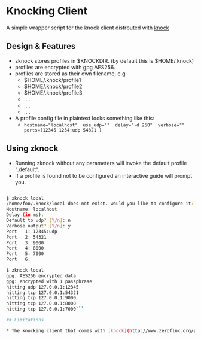 # Knocking Client

A simple wrapper script for the knock client distrbuted with [knock](http://www.zeroflux.org/projects/knock)

## Design & Features

 * zknock stores profiles in $KNOCKDIR. (by default this is $HOME/.knock)
 * profiles are encrypted with gpg AES256.
 * profiles are stored as their own filename, e.g
   * $HOME/.knock/profile1
   * $HOME/.knock/profile2
   * $HOME/.knock/profile3
   * ....
   * ....
   * ....
 * A profile config file in plaintext looks something like this:
   * `hostname="localhost"  use_udp=""  delay="-d 250"  verbose=""  ports=(12345 1234:udp 54321 )`

## Using zknock

 * Running zknock without any parameters will invoke the default profile ".default".
 * If a profile is found not to be configured an interactive guide will prompt you.
 ```bash

 $ zknock local
 /home/foo/.knock/local does not exist. would you like to configure it? [Y/n]: y
 Hostname: localhost
 Delay (in ms):
 Default to udp? [Y/n]: n
 Verbose output? [Y/n]: y
 Port   1: 12345:udp
 Port   2: 54321
 Port   3: 9000
 Port   4: 8000
 Port   5: 7000
 Port   6:

 $ zknock local
 gpg: AES256 encrypted data
 gpg: encrypted with 1 passphrase
 hitting udp 127.0.0.1:12345
 hitting tcp 127.0.0.1:54321
 hitting tcp 127.0.0.1:9000
 hitting tcp 127.0.0.1:8000
 hitting tcp 127.0.0.1:7000```

## Limitations

 * The knocking client that comes with [knock](http://www.zeroflux.org/projects/knock) does not appear to support IPv6.
